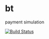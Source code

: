 # bt
payment simulation

[![Build Status](https://travis-ci.org/PeterCapo/bt.svg?branch=develop)](https://travis-ci.org/PeterCapo/bt)
